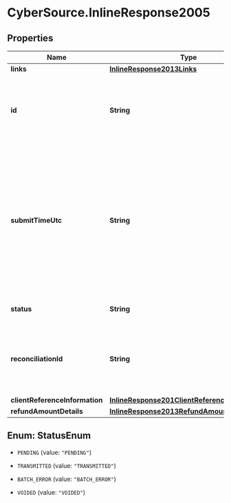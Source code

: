 # CyberSource.InlineResponse2005

## Properties
Name | Type | Description | Notes
------------ | ------------- | ------------- | -------------
**links** | [**InlineResponse2013Links**](InlineResponse2013Links.md) |  | [optional] 
**id** | **String** | An unique identification number assigned by CyberSource to identify the submitted request. | [optional] 
**submitTimeUtc** | **String** | Time of request in UTC. &#x60;Format: YYYY-MM-DDThh:mm:ssZ&#x60;  Example 2016-08-11T22:47:57Z equals August 11, 2016, at 22:47:57 (10:47:57 p.m.). The T separates the date and the time. The Z indicates UTC.  | [optional] 
**status** | **String** | The status of the submitted transaction. | [optional] 
**reconciliationId** | **String** | The reconciliation id for the submitted transaction. This value is not returned for all processors.  | [optional] 
**clientReferenceInformation** | [**InlineResponse201ClientReferenceInformation**](InlineResponse201ClientReferenceInformation.md) |  | [optional] 
**refundAmountDetails** | [**InlineResponse2013RefundAmountDetails**](InlineResponse2013RefundAmountDetails.md) |  | [optional] 


<a name="StatusEnum"></a>
## Enum: StatusEnum


* `PENDING` (value: `"PENDING"`)

* `TRANSMITTED` (value: `"TRANSMITTED"`)

* `BATCH_ERROR` (value: `"BATCH_ERROR"`)

* `VOIDED` (value: `"VOIDED"`)




